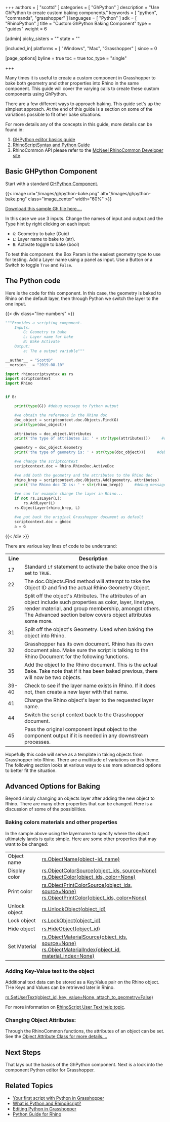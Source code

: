 +++
authors = [ "scottd" ]
categories = [ "GhPython" ]
description = "Use GhPython to create custom baking components."
keywords = [ "python", "commands", "grasshopper" ]
languages = [ "Python" ]
sdk = [ "RhinoPython" ]
title = "Custom GhPython Baking Component"
type = "guides"
weight = 6

[admin]
picky_sisters = ""
state = ""

[included_in]
platforms = [ "Windows", "Mac", "Grasshopper" ]
since = 0

[page_options]
byline = true
toc = true
toc_type = "single"

+++

Many times it is useful to create a custom component in Grasshopper to bake both geometry and other properties into Rhino in the same component. This guide will cover the varying calls to create these custom components using GhPython.

There are a few different ways to approach baking.  This guide set's up the simplest approach. At the end of this guide is a section on some of the variations possible to fit other bake situations.

For more details  any of the concepts in this guide, more details can be found in:

1. [GHPython editor basics guide](https://developer.rhino3d.com/guides/rhinopython/ghpython-component/)
1. [RhinoScriptSyntax and Python Guide](http://developer.rhino3d.com/guides/rhinopython/)
1. RhinoCommon API please refer to the [McNeel RhinoCommon Developer site](http://developer.rhino3d.com/guides/rhinocommon).

## Basic GHPython Component

Start with a standard [GHPython Component](https://developer.rhino3d.com/guides/rhinopython/ghpython-component/).

{{< image url="/images/ghpython-bake.png" alt="/images/ghpython-bake.png" class="image_center" width="60%" >}}

[Download this sample Gh file here....](https://github.com/mcneel/rhino.inside/raw/master/Autodesk/Revit/doc/samples/Python%20Bake.gh)

In this case we use 3 inputs. Change the names of input and output and the Type hint by right clicking on each input:

- `G`: Geometry to bake (Guid)
- `L`: Layer name to bake to (str).
- `B`: Activate toggle to bake (bool)

To test this component. the Box Param is the easiest geometry type to use for testing.  Add a Layer name using a panel as input.  Use a Button or a Switch to toggle `True` and `False`.

## The Python code

Here is the code for this component.  In this case, the geometry is baked to Rhino on the default layer, then through Python we switch the layer to the one input.  

{{< div class="line-numbers" >}}
```python
"""Provides a scripting component.
    Inputs:
        G: Geometry to bake
        L: Layer name for bake
        B: Bake Activate
    Output:
        a: The a output variable"""

__author__ = "ScottD"
__version__ = "2019.08.10"

import rhinoscriptsyntax as rs
import scriptcontext
import Rhino


if B:

    print(type(G)) #debug message to Python output

    #we obtain the reference in the Rhino doc
    doc_object = scriptcontext.doc.Objects.Find(G)
    print(type(doc_object))

    attributes = doc_object.Attributes
    print('the type of attributes is: ' + str(type(attributes)))     #debug message to Python output

    geometry = doc_object.Geometry
    print('the type of geometry is: ' + str(type(doc_object)))     #debug message to Python output

    #we change the scriptcontext
    scriptcontext.doc = Rhino.RhinoDoc.ActiveDoc

    #we add both the geometry and the attributes to the Rhino doc
    rhino_brep = scriptcontext.doc.Objects.Add(geometry, attributes)
    print('the Rhino doc ID is: ' + str(rhino_brep))     #debug message to Python output

    #we can for example change the layer in Rhino...
    if not rs.IsLayer(L):
        rs.AddLayer(L)
    rs.ObjectLayer(rhino_brep, L)

    #we put back the original Grasshopper document as default
    scriptcontext.doc = ghdoc
    a = G
```
{{< /div >}}

There are various key lines of code to be understand:

<table class="multiline">
<tr>
<th>Line</th>
<th>Description</th>
</tr>
<tr>
<td>17</td>
<td>Standard <code>if</code> statement to activate the bake once the <code>B</code> is set to <code>TRUE</code>.</td>
</tr>
<tr>
<td>22</td>
<td>The doc.Objects.Find method will attempt to take the Object ID and find the actual Rhino Geometry Object.</td>
</tr>
<tr>
<td>25</td>
<td>Split off the object's Attributes.  The attributes of an object include such properties as color, layer, linetype, render material, and group membership, amongst others. The Advanced section below covers object attributes some more.</td>
</tr>
<tr>
<td>31</td>
<td>Split off the object's Geometry. Used when baking the object into Rhino.</td>
</tr>
<tr>
<td>32</td>
<td>Grasshopper has its own document.  Rhino has its own document also. Make sure the script is talking to the Rhino Document for the following functions.</td>
</tr>
<tr>
<td>35</td>
<td>Add the object to the Rhino document. This is the actual Bake.  Take note that if it has been baked previous, there will now be two objects.</td>
</tr>
<tr>
<td>39-40</td>
<td>Check to see if the layer name exists in Rhino.  If it does not, then create a new layer with that name.</td>
</tr>
<tr>
<td>41</td>
<td>Change the Rhino object's layer to the requested layer name.</td>
</tr>
<tr>
<td>44</td>
<td>Switch the script context back to the Grasshopper document.</td>
</tr>
<tr>
<td>45</td>
<td>Pass the original component input object to the component output if it is needed in any downstream processes.</td>
</tr>
</table>

Hopefully this code will serve as a template in taking objects from Grasshopper into Rhino.  There are a multitude of variations on this theme. The following section looks at various ways to use more advanced options to better fit the situation.


## Advanced Options for Baking

Beyond simply changing an objects layer after adding the new object to Rhino.  There are many other properties that can be changed.  Here is a discussion of some of the possibilities.

### Baking colors materials and other properties

In the sample above using the layername to specify where the object ultimately lands is quite simple. Here are some other properties that may want to be changed:

<table>
<tr>
<td>Object name</td>
<td><a href="https://developer.rhino3d.com/api/RhinoScriptSyntax/#object-ObjectName">rs.ObjectName(object-id, name)</a></td>
</tr>
<tr>
<td>Display color</td>
<td><a href="https://developer.rhino3d.com/api/RhinoScriptSyntax/#object-ObjectColorSource">rs.ObjectColorSource(object_ids, source=None)</a><br><a href="https://developer.rhino3d.com/api/RhinoScriptSyntax/#object-ObjectColor">rs.ObjectColor(object_ids, color=None)</a></td>
</tr>
<tr>
<td>Print color</td>
<td><a href="https://developer.rhino3d.com/api/RhinoScriptSyntax/#object-ObjectPrintColorSource">rs.ObjectPrintColorSource(object_ids, source=None)</a><br><a href="https://developer.rhino3d.com/api/RhinoScriptSyntax/#object-ObjectPrintColor">rs.ObjectPrintColor(object_ids, color=None)</a></td>
</tr>
<tr>
<td>Unlock object</td>
<td><a href="https://developer.rhino3d.com/api/RhinoScriptSyntax/#object-UnlockObject">rs.UnlockObject(object_id)</a></td>
</tr>
<tr>
<td>Lock object</td>
<td><a href="https://developer.rhino3d.com/api/RhinoScriptSyntax/#object-LockObject">rs.LockObject(object_id)</a></td>
</tr>
<tr>
<td>Hide object</td>
<td><a href="https://developer.rhino3d.com/api/RhinoScriptSyntax/#object-HideObject">rs.HideObject(object_id)</a></td>
</tr>
<tr>
<td>Set Material</td>
<td><a href="https://developer.rhino3d.com/api/RhinoScriptSyntax/#object-ObjectMaterialSource">rs.ObjectMaterialSource(object_ids, source=None)</a><br>
<a href="https://developer.rhino3d.com/api/RhinoScriptSyntax/#object-ObjectMaterialIndex">rs.ObjectMaterialIndex(object_id, material_index=None)</a>
</td>
</tr>
</table>

### Adding Key-Value text to the object

Additional text data can be stored as a Key:Value pair on the Rhino object.  THe Keys and Values can be retrieved later in Rhino.

[rs.SetUserText(object_id, key, value=None, attach_to_geometry=False)](https://developer.rhino3d.com/api/RhinoScriptSyntax/#object-ObjectMaterialSource)

For more information on [RhinoScript User Text help topic](https://developer.rhino3d.com/api/rhinoscript/user_data_methods/user_data_methods.htm).


### Changing Object Attributes:

Through the RhinoCommon functions, the attributes of an object can be set.  See the [Object Attribute Class for more details....](https://developer.rhino3d.com/api/RhinoCommon/html/T_Rhino_DocObjects_ObjectAttributes.htm)


## Next Steps

That lays out the basics of the GhPython component.  Next is a look into the component Python editor for Grasshopper.

## Related Topics

- [Your first script with Python in Grasshopper](/guides/rhinopython/what-are-python-rhinoscript)
- [What is Python and RhinoScript?](/guides/rhinopython/what-are-python-rhinoscript)
- [Editing Python in Grasshopper](/guides/rhinopython/python-loading-scripts)
- [Python Guide for Rhino](/guides/rhinopython/)
